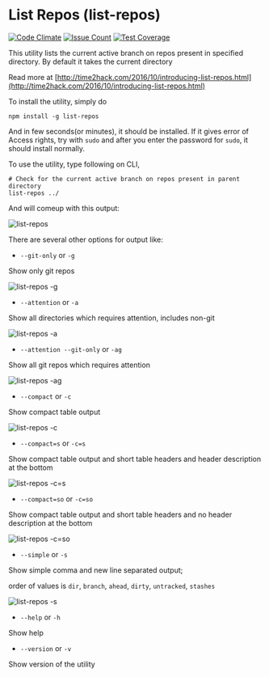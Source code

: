 # List Repos (list-repos)

[![Code Climate](https://codeclimate.com/github/pankajpatel/list-repos/badges/gpa.svg)](https://codeclimate.com/github/pankajpatel/list-repos) [![Issue Count](https://codeclimate.com/github/pankajpatel/list-repos/badges/issue_count.svg)](https://codeclimate.com/github/pankajpatel/list-repos) [![Test Coverage](https://codeclimate.com/github/pankajpatel/list-repos/badges/coverage.svg)](https://codeclimate.com/github/pankajpatel/list-repos/coverage)

This utility lists the current active branch on repos present in specified directory. By default it takes the current directory

Read more at [http://time2hack.com/2016/10/introducing-list-repos.html](http://time2hack.com/2016/10/introducing-list-repos.html)

To install the utility, simply do
```
npm install -g list-repos
```
And in few seconds(or minutes), it should be installed. If it gives error of Access rights, try with `sudo` and after you enter the password for `sudo`, it should install normally.

To use the utility, type following on CLI,
```
# Check for the current active branch on repos present in parent directory
list-repos ../
```

And will comeup with this output:

![list-repos](https://dl.dropboxusercontent.com/u/45270860/list-repos.png)

There are several other options for output like:

- `--git-only` or `-g`

Show only git repos

![list-repos -g](https://dl.dropboxusercontent.com/u/45270860/list-repos-g.png)

- `--attention` or `-a`

Show all directories which requires attention, includes non-git

![list-repos -a](https://dl.dropboxusercontent.com/u/45270860/list-repos-a.png)

- `--attention --git-only` or `-ag`

Show all git repos which requires attention

![list-repos -ag](https://dl.dropboxusercontent.com/u/45270860/list-repos-ag.png)

- `--compact` or `-c`

Show compact table output

![list-repos -c](https://dl.dropboxusercontent.com/u/45270860/list-repos-c.png)

- `--compact=s` or `-c=s`

Show compact table output and short table headers and header description at the bottom

![list-repos -c=s](https://dl.dropboxusercontent.com/u/45270860/list-repos-c%3Ds.png)

- `--compact=so` or `-c=so`

Show compact table output and short table headers and no header description at the bottom

![list-repos -c=so](https://dl.dropboxusercontent.com/u/45270860/list-repos-c%3Dso.png)

- `--simple` or `-s`

Show simple comma and new line separated output;

order of values is `dir`, `branch`, `ahead`, `dirty`, `untracked`, `stashes`

![list-repos -s](https://dl.dropboxusercontent.com/u/45270860/list-repos-s.png)

- `--help` or `-h`

Show help

- `--version` or `-v`

Show version of the utility
